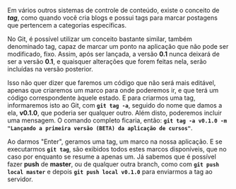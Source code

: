 Em vários outros sistemas de controle de conteúdo, existe o conceito de ***tag***, como quando você cria blogs e possui tags para marcar postagens que pertencem a categorias específicas.

No Git, é possível utilizar um conceito bastante similar, também denominado tag, capaz de marcar um ponto na aplicação que não pode ser modificado, fixo. Assim, após ser lançada, a versão **0.1** nunca deixará de ser a versão **0.1**, e quaisquer alterações que forem feitas nela, serão incluídas na versão posterior.

Isso não quer dizer que faremos um código que não será mais editável, apenas que criaremos um marco para onde poderemos ir, e que terá um código correspondente àquele estado. E para criarmos uma tag, informaremos isto ao Git, com **`git tag -a`**, seguido do nome que damos a ela, **v0.1.0**, que poderia ser qualquer outro. Além disto, poderemos incluir uma mensagem. O comando completo ficaria, então: **`git tag -a v0.1.0 -m "Lançando a primeira versão (BETA) da aplicação de cursos"`**.

Ao darmos "Enter", geramos uma tag, um marco na nossa aplicação. E se executarmos **`git tag`**, são exibidos todos estes marcos disponíveis, que no caso por enquanto se resume a apenas um. Já sabemos que é possível fazer **push** de **master**, ou de qualquer outra branch, como com **`git push local master`** e depois **`git push local v0.1.0`** para enviarmos a tag ao servidor.